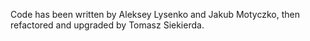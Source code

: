 Code has been written by Aleksey Lysenko and Jakub Motyczko, then refactored
and upgraded by Tomasz Siekierda.
